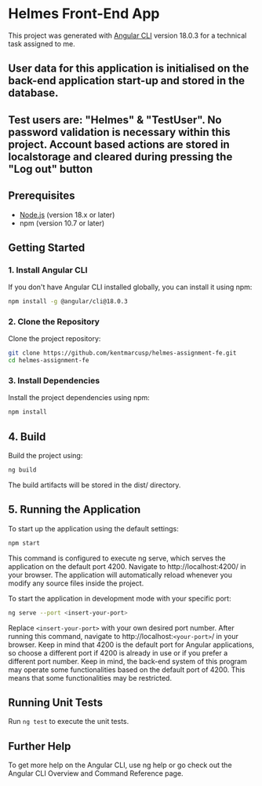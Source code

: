 # Helmes Front-End App

This project was generated with [Angular CLI](https://github.com/angular/angular-cli) version 18.0.3 for a technical task assigned to me.

## User data for this application is initialised on the back-end application start-up and stored in the database.
## Test users are: "Helmes" & "TestUser". No password validation is necessary within this project. Account based actions are stored in localstorage and cleared during pressing the "Log out" button

## Prerequisites

- [Node.js](https://nodejs.org/) (version 18.x or later)
- npm (version 10.7 or later)

## Getting Started

### 1. Install Angular CLI

If you don't have Angular CLI installed globally, you can install it using npm:

```bash
npm install -g @angular/cli@18.0.3
```

### 2. Clone the Repository
Clone the project repository:

```bash
git clone https://github.com/kentmarcusp/helmes-assignment-fe.git
cd helmes-assignment-fe
```

### 3. Install Dependencies
Install the project dependencies using npm:

```bash
npm install
```

## 4. Build
Build the project using:
```bash
ng build
```
The build artifacts will be stored in the dist/ directory.

## 5. Running the Application
To start up the application using the default settings:
```bash
npm start
```
This command is configured to execute ng serve, which serves the application on the default port 4200. Navigate to http://localhost:4200/ in your browser. The application will automatically reload whenever you modify any source files inside the project.

To start the application in development mode with your specific port:
```bash
ng serve --port <insert-your-port>
```
Replace `<insert-your-port>` with your own desired port number. After running this command, navigate to http://localhost:`<your-port>`/ in your browser. Keep in mind that 4200 is the default port for Angular applications, so choose a different port if 4200 is already in use or if you prefer a different port number.
Keep in mind, the back-end system of this program may operate some functionalities based on the default port of 4200. This means that some functionalities may be restricted.

## Running Unit Tests
Run `ng test` to execute the unit tests.

## Further Help
To get more help on the Angular CLI, use ng help or go check out the Angular CLI Overview and Command Reference page.
